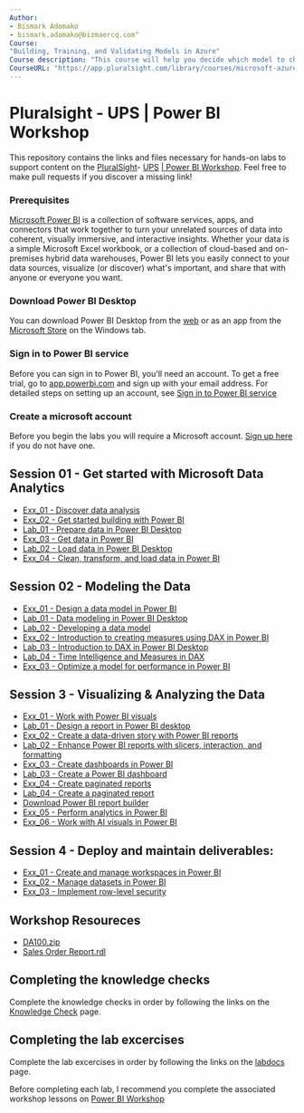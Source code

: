 ```yaml
---
Author: 
- Bismark Adomako
- bismark.adomako@bizmaercq.com"
Course:
"Building, Training, and Validating Models in Azure"
Course description: "This course will help you decide which model to choose and why by building a model which will try to predict if a flight would be delayed more than 15 mins with given data."
CourseURL: "https://app.pluralsight.com/library/courses/microsoft-azure-building-training-validating-models/table-of-contents"
---
```


# Pluralsight - UPS | Power BI Workshop

This repository contains the links and files necessary for hands-on labs to support content on the [PluralSight](https://app.pluralsight.com/)- [UPS](https://www.ups.com/us/en/Home.page) [| Power BI Workshop](https://app.pluralsight.com/channels/details/a2bff255-70b3-4535-8e5e-2dd60bee8047).
Feel free to make pull requests if you discover a missing link!

### Prerequisites
[Microsoft Power BI](https://powerbi.microsoft.com/en-us/) is a collection of software services, apps, and connectors that work together to turn your unrelated sources of data into coherent, visually immersive, and interactive insights. Whether your data is a simple Microsoft Excel workbook, or a collection of cloud-based and on-premises hybrid data warehouses, Power BI lets you easily connect to your data sources, visualize (or discover) what's important, and share that with anyone or everyone you want.

### Download Power BI Desktop
You can download Power BI Desktop from the [web](https://aka.ms/pbidesktopstore) or as an app from the [Microsoft Store](https://go.microsoft.com/fwlink/?LinkID=521662) on the Windows tab.

### Sign in to Power BI service
Before you can sign in to Power BI, you'll need an account. To get a free trial, go to [app.powerbi.com](https://go.microsoft.com/fwlink/?linkid=2101313) and sign up with your email address.
For detailed steps on setting up an account, see [Sign in to Power BI service](https://docs.microsoft.com/en-us/power-bi/consumer/end-user-sign-in)

### Create a microsoft account
Before you begin the labs you will require a Microsoft account. [Sign up here](https://signup.live.com/signup?lcid=2057&wa=wsignin1.0&rpsnv=13&ct=1605260663&rver=7.0.6738.0&wp=MBI_SSL&wreply=https:%2F%2Faccount.microsoft.com%2Fauth%2Fcomplete-signin%3Fru%3Dhttps%253A%252F%252Faccount.microsoft.com%252F%253Frefp%253Dsignedout-index%2526refd%253Dwww.google.com&lc=2057&id=292666&lw=1&fl=easi2&mkt=en-GB) if you do not have one.

## Session 01 - Get started with Microsoft Data Analytics
* [Exx_01 - Discover data analysis](knowledge_check/session_01/Exx_01.md)
* [Exx_02 - Get started building with Power BI](knowledge_check/session_01/Exx_02.md)
* [Lab_01 - Prepare data in Power BI Desktop](https://docs.microsoft.com/en-us/learn/modules/get-data/lab-prepare)
* [Exx_03 - Get data in Power BI](knowledge_check/session_01/Exx_03.md)
* [Lab_02 - Load data in Power BI Desktop](https://docs.microsoft.com/en-us/learn/modules/clean-data-power-bi/8-lab)
* [Exx_04 - Clean, transform, and load data in Power BI](knowledge_check/session_01/Exx_04.md)

## Session 02 - Modeling the Data
* [Exx_01 - Design a data model in Power BI](knowledge_check/session_02/Exx_01.md)
* [Lab_01 - Data modeling in Power BI Desktop](https://docs.microsoft.com/en-us/learn/modules/design-model-power-bi/8-lab)
* [Lab_02 - Developing a data model](https://docs.microsoft.com/en-us/learn/modules/design-model-power-bi/9-lab)
* [Exx_02 - Introduction to creating measures using DAX in Power BI](knowledge_check/session_02/Exx_02.md)
* [Lab_03 - Introduction to DAX in Power BI Desktop](https://docs.microsoft.com/en-us/learn/modules/create-measures-dax-power-bi/6-lab)
* [Lab_04 - Time Intelligence and Measures in DAX](https://docs.microsoft.com/en-us/learn/modules/create-measures-dax-power-bi/8-lab)
* [Exx_03 - Optimize a model for performance in Power BI ](knowledge_check/session_02/Exx_03.md)

## Session 3 - Visualizing & Analyzing the Data
* [Exx_01 - Work with Power BI visuals](knowledge_check/session_03/Exx_01.md)
* [Lab_01 - Design a report in Power BI desktop](https://docs.microsoft.com/en-us/learn/modules/visuals-power-bi/8-lab)
* [Exx_02 - Create a data-driven story with Power BI reports](knowledge_check/session_03/Exx_02.md)
* [Lab_02 - Enhance Power BI reports with slicers, interaction, and formatting](https://docs.microsoft.com/en-us/learn/modules/data-driven-story-power-bi/13-lab)
* [Exx_03 - Create dashboards in Power BI](knowledge_check/session_03/Exx_03.md)
* [Lab_03 - Create a Power BI dashboard](https://docs.microsoft.com/en-us/learn/modules/create-dashboards-power-bi/9-lab)
* [Exx_04 - Create paginated reports ](knowledge_check/session_03/Exx_04.md)
* [Lab_04 - Create a paginated report](https://docs.microsoft.com/en-us/learn/modules/create-paginated-reports-power-bi/6-lab)
* [Download Power BI report builder](https://download.microsoft.com/download/F/F/9/FF945E45-7D61-49DD-B982-C5D93D3FB0CF/PowerBiReportBuilder.en-US.msi)
* [Exx_05 - Perform analytics in Power BI ](knowledge_check/session_03/Exx_05.md)
* [Exx_06 - Work with AI visuals in Power BI](knowledge_check/session_03/Exx_06.md)

## Session 4 - Deploy and maintain deliverables:
* [Exx_01 - Create and manage workspaces in Power BI](knowledge_check/session_04/Exx_01.md)
* [Exx_02 - Manage datasets in Power BI ](knowledge_check/session_04/Exx_02.md)
* [Exx_03 - Implement row-level security](knowledge_check/session_04/Exx_03.md)


## Workshop Resoureces 
* [DA100.zip](resources/DA100.zip)
* [Sales Order Report.rdl](resources/SalesOrderReport.rdl)

## Completing the knowledge checks

Complete the knowledge checks in order by following the links on the [Knowledge Check](knowledge_check/README.md) page.

## Completing the lab excercises

Complete the lab excercises in order by following the links on the [labdocs](labdocs/REDADME.md) page.


Before completing each lab, I recommend you complete the associated workshop lessons on [ Power BI Workshop](https://app.pluralsight.com/channels/details/a2bff255-70b3-4535-8e5e-2dd60bee8047)